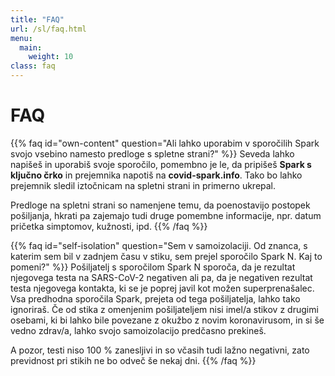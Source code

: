 ```yaml
---
title: "FAQ"
url: /sl/faq.html
menu:
  main:
    weight: 10
class: faq
---
```


# FAQ

{{% faq id="own-content" question="Ali lahko uporabim v sporočilih Spark svojo vsebino namesto predloge s spletne strani?" %}}
Seveda lahko napišeš in uporabiš svoje sporočilo, pomembno je le, da pripišeš **Spark s ključno črko** in prejemnika napotiš na **covid-spark.info**. Tako bo lahko prejemnik sledil iztočnicam na spletni strani in primerno ukrepal.

Predloge na spletni strani so namenjene temu, da poenostavijo postopek pošiljanja, hkrati pa zajemajo tudi druge pomembne informacije, npr. datum pričetka simptomov, kužnosti, ipd.
{{% /faq %}}

{{% faq id="self-isolation" question="Sem v samoizolaciji. Od znanca, s katerim sem bil v zadnjem času v stiku, sem prejel sporočilo Spark N. Kaj to pomeni?" %}}
Pošiljatelj s sporočilom Spark N sporoča, da je rezultat njegovega testa na SARS-CoV-2 negativen ali pa, da je negativen rezultat testa njegovega kontakta, ki se je poprej javil kot možen superprenašalec. Vsa predhodna sporočila Spark, prejeta od tega pošiljatelja, lahko tako ignoriraš. Če od stika z omenjenim pošiljateljem nisi imel/a stikov z drugimi osebami, ki bi lahko bile povezane z okužbo z novim koronavirusom, in si še vedno zdrav/a, lahko svojo samoizolacijo predčasno prekineš.

A pozor, testi niso 100 % zanesljivi in so včasih tudi lažno negativni, zato previdnost pri stikih ne bo odveč še nekaj dni.
{{% /faq %}}